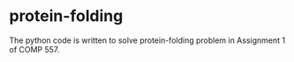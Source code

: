 # protein-folding

The python code is written to solve protein-folding problem in Assignment 1 of COMP 557.
